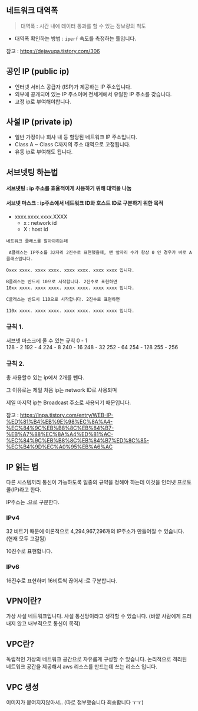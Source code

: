 ## 네트워크 대역폭
> 대역폭 : 시간 내에 데이터 통과를 할 수 있는 정보량의 척도
* 대역폭 확인하는 방법 : `iperf` 속도를 측정하는 툴입니다.

참고 : https://dejavuqa.tistory.com/306

## 공인 IP (public ip)
* 인터넷 서비스 공급자 (ISP)가 제공하는 IP 주소입니다.
* 외부에 공개되어 있는 IP 주소이며 전세계에서 유일한 IP 주소를 갖습니다.
* 고정 ip로 부여해야합니다. 

## 사설 IP (private ip)
* 일반 가정이나 회사 내 등 할당된 네트워크 IP 주소입니다.
* Class A ~ Class C까지의 주소 대역으로 고정됩니다.
* 유동 ip로 부여해도 됩니다.


## 서브넷팅 하는법
#### 서브넷팅 : ip 주소를 효율적이게 사용하기 위해 대역을 나눔
#### 서브넷 마스크 :  ip주소에서 네트워크 ID와 호스트 ID로  구분하기 위한 목적
* xxxx.xxxx.xxxx.XXXX
    * x : network id
    * X : host id

``````
네트워크 클래스를 알아야하는데

 A클래스는 IP주소를 32자리 2진수로 표현했을때, 맨 앞자리 수가 항상 0 인 경우가 바로 A클래스입니다.

0xxx xxxx. xxxx xxxx. xxxx xxxx. xxxx xxxx 입니다.

B클래스는 반드시 10으로 시작합니다. 2진수로 표현하면
10xx xxxx. xxxx xxxx. xxxx xxxx. xxxx xxxx 입니다. 

C클래스는 반드시 110으로 시작합니다. 2진수로 표현하면

110x xxxx. xxxx xxxx. xxxx xxxx. xxxx xxxx 입니다.
``````
### 규칙 1.

 

서브넷 마스크에 올 수 있는 규칙
 0  -  1   
 128 -  2
 192 -  4
 224 -  8
 240 -  16
 248 -  32
 252 -  64
 254 -  128
 255 -  256

 

### 규칙 2.

 

총 사용할수 있는 ip에서 2개를 뺀다.

 

그 이유로는 제일 처음 ip는 network ID로 사용되며 

 

제일 마지막 ip는 Broadcast 주소로 사용되기 때문입니다.


참고 : https://inpa.tistory.com/entry/WEB-IP-%ED%81%B4%EB%9E%98%EC%8A%A4-%EC%84%9C%EB%B8%8C%EB%84%B7-%EB%A7%88%EC%8A%A4%ED%81%AC-%EC%84%9C%EB%B8%8C%EB%84%B7%ED%8C%85-%EC%B4%9D%EC%A0%95%EB%A6%AC

## IP 읽는 법
 다른 시스템끼리 통신이 가능하도록 일종의 규약을 정해야 하는데 이것을 인터넷 프로토콜(IP)라고 한다.

 IP주소는 .으로 구분한다.

 ### IPv4
32 비트기 때문에 이론적으로 4,294,967,296개의 IP주소가 만들어질 수 있습니다. (현재 모두 고갈됨)

10진수로 표현합니다.


 ### IPv6
 16진수로 표현하며 16비트씩 끊어서 :로 구분합니다.
 

## VPN이란? 
가상 사설 네트워크입니다. 사설 통신망이라고 생각할 수 있습니다. (바깥 사람에게 드러내지 않고 내부적으로 통신이 목적)

## VPC란?
독립적인 가상의 네트워크 공간으로 자유롭게 구성할 수 있습니다.
논리적으로 격리된 네트워크 공간을 제공해서 aws 리소스를 만드는데 쓰는 리소스 입니다.


## VPC 생성
이미지가 붙여지지않아서.. (따로 첨부했습니다 죄송합니다 ㅜㅜ)